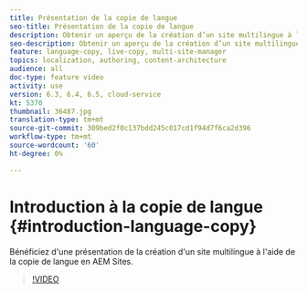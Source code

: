 ```yaml
---
title: Présentation de la copie de langue
seo-title: Présentation de la copie de langue
description: Obtenir un aperçu de la création d’un site multilingue à l’aide de la copie de langue en AEM Sites
seo-description: Obtenir un aperçu de la création d’un site multilingue à l’aide de la copie de langue en AEM Sites
feature: language-copy, live-copy, multi-site-manager
topics: localization, authoring, content-architecture
audience: all
doc-type: feature video
activity: use
version: 6.3, 6.4, 6.5, cloud-service
kt: 5370
thumbnail: 36487.jpg
translation-type: tm+mt
source-git-commit: 309bed2f0c137bdd245c017cd1f94d7f6ca2d396
workflow-type: tm+mt
source-wordcount: '60'
ht-degree: 0%

---
```



# Introduction à la copie de langue {#introduction-language-copy}

Bénéficiez d&#39;une présentation de la création d&#39;un site multilingue à l&#39;aide de la copie de langue en AEM Sites.

>[!VIDEO](https://video.tv.adobe.com/v/36487?quality=12&learn=on)
